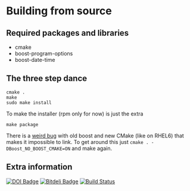 Building from source
====================

Required packages and libraries
-------------------------------
* cmake
* boost-program-options
* boost-date-time

The three step dance
--------------------
    cmake .
    make
    sudo make install

To make the installer (rpm only for now) is just the extra

    make package

There is a [weird bug](http://stackoverflow.com/questions/9948375/cmake-find-package-succeeds-but-returns-wrong-path)
with old boost and new CMake (like on RHEL6) that makes it impossible to link.
To get around this just `cmake . -DBoost_NO_BOOST_CMAKE=ON` and make again.

Extra information
-----------------
[![DOI Badge](https://zenodo.org/badge/doi/10.5281/zenodo.10056.png)](http://dx.doi.org/10.5281/zenodo.10056)
[![Bitdeli Badge](https://d2weczhvl823v0.cloudfront.net/peterfpeterson/morebin/trend.png)](https://bitdeli.com/free "Bitdeli Badge")
[![Build Status](https://travis-ci.org/peterfpeterson/morebin.png)](https://travis-ci.org/peterfpeterson/morebin)
